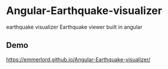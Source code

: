 # Angular-Earthquake-visualizer
earthquake visualizer 
Earthquake viewer built in angular

## Demo
https://emmerlord.github.io/Angular-Earthquake-visualizer/
